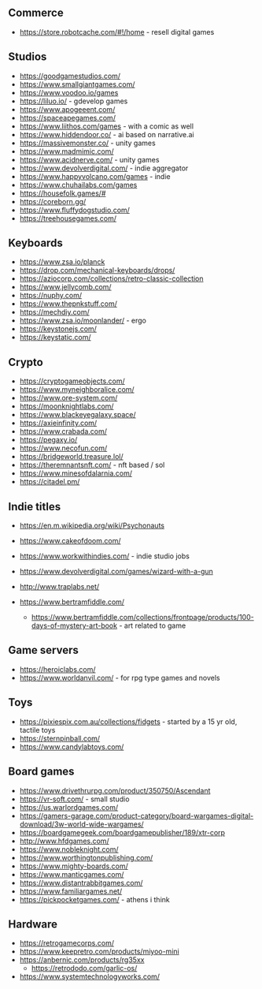 ## Commerce

- https://store.robotcache.com/#!/home - resell digital games

## Studios

- https://goodgamestudios.com/
- https://www.smallgiantgames.com/
- https://www.voodoo.io/games
- https://liluo.io/ - gdevelop games
- https://www.apogeeent.com/
- https://spaceapegames.com/
- https://www.liithos.com/games - with a comic as well
- https://www.hiddendoor.co/ - ai based on narrative.ai
- https://massivemonster.co/ - unity games
- https://www.madmimic.com/
- https://www.acidnerve.com/ - unity games
- https://www.devolverdigital.com/ - indie aggregator
- https://www.happyvolcano.com/games - indie
- https://www.chuhailabs.com/games
- https://housefolk.games/#
- https://coreborn.gg/
- https://www.fluffydogstudio.com/
- https://treehousegames.com/


## Keyboards

- https://www.zsa.io/planck
- https://drop.com/mechanical-keyboards/drops/
- https://aziocorp.com/collections/retro-classic-collection
- https://www.jellycomb.com/
- https://nuphy.com/
- https://www.thepnkstuff.com/
- https://mechdiy.com/
- https://www.zsa.io/moonlander/ - ergo 
- https://keystonejs.com/
- https://keystatic.com/

## Crypto

- https://cryptogameobjects.com/
- https://www.myneighboralice.com/
- https://www.ore-system.com/
- https://moonknightlabs.com/
- https://www.blackeyegalaxy.space/
- https://axieinfinity.com/
- https://www.crabada.com/
- https://pegaxy.io/
- https://www.necofun.com/
- https://bridgeworld.treasure.lol/
- https://theremnantsnft.com/ - nft based / sol
- https://www.minesofdalarnia.com/
- https://citadel.pm/

## Indie titles

- https://en.m.wikipedia.org/wiki/Psychonauts
- https://www.cakeofdoom.com/

- https://www.workwithindies.com/ - indie studio jobs
- https://www.devolverdigital.com/games/wizard-with-a-gun
- http://www.traplabs.net/
- https://www.bertramfiddle.com/
    - https://www.bertramfiddle.com/collections/frontpage/products/100-days-of-mystery-art-book - art related to game

## Game servers

- https://heroiclabs.com/
- https://www.worldanvil.com/ - for rpg type games and novels

## Toys

- https://pixiespix.com.au/collections/fidgets - started by a 15 yr old, tactile toys
- https://sternpinball.com/
- https://www.candylabtoys.com/

## Board games

- https://www.drivethrurpg.com/product/350750/Ascendant
- https://vr-soft.com/ - small studio
- https://us.warlordgames.com/
- https://gamers-garage.com/product-category/board-wargames-digital-download/3w-world-wide-wargames/
- https://boardgamegeek.com/boardgamepublisher/189/xtr-corp
- http://www.hfdgames.com/
- https://www.nobleknight.com/
- https://www.worthingtonpublishing.com/
- https://www.mighty-boards.com/
- https://www.manticgames.com/
- https://www.distantrabbitgames.com/
- https://www.familiargames.net/
- https://pickpocketgames.com/ - athens i think

## Hardware

- https://retrogamecorps.com/
- https://www.keepretro.com/products/miyoo-mini
- https://anbernic.com/products/rg35xx
    - https://retrododo.com/garlic-os/
- https://www.systemtechnologyworks.com/